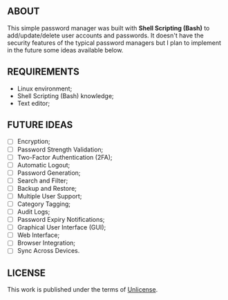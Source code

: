 ## ABOUT

This simple password manager was built with **Shell Scripting (Bash)** to add/update/delete user accounts and passwords. It doesn't have the security features of the typical password managers but I plan to implement in the future some ideas available below.

## REQUIREMENTS

- Linux environment;
- Shell Scripting (Bash) knowledge;
- Text editor;

## FUTURE IDEAS

- [ ] Encryption;
- [ ] Password Strength Validation;
- [ ] Two-Factor Authentication (2FA);
- [ ] Automatic Logout;
- [ ] Password Generation;
- [ ] Search and Filter;
- [ ] Backup and Restore;
- [ ] Multiple User Support;
- [ ] Category Tagging;
- [ ] Audit Logs;
- [ ] Password Expiry Notifications;
- [ ] Graphical User Interface (GUI);
- [ ] Web Interface;
- [ ] Browser Integration;
- [ ] Sync Across Devices.

## LICENSE

This work is published under the terms of <a href="https://github.com/jotavare/password-manager-shell-script/blob/main/LICENSE">Unlicense</a>.

